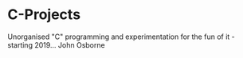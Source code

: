 # C-Projects
Unorganised "C" programming and experimentation for the fun of it - starting 2019... John Osborne
